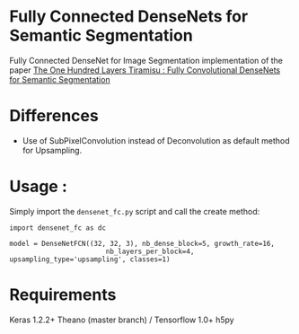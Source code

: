 # Fully Connected DenseNets for Semantic Segmentation
Fully Connected DenseNet for Image Segmentation implementation of the paper [The One Hundred Layers Tiramisu : Fully Convolutional DenseNets for Semantic Segmentation](https://arxiv.org/pdf/1611.09326v1.pdf)

# Differences
- Use of SubPixelConvolution instead of Deconvolution as default method for Upsampling.

# Usage :

Simply import the `densenet_fc.py` script and call the create method:

```
import densenet_fc as dc

model = DenseNetFCN((32, 32, 3), nb_dense_block=5, growth_rate=16,
                        nb_layers_per_block=4, upsampling_type='upsampling', classes=1)
```

# Requirements
Keras 1.2.2+
Theano (master branch) / Tensorflow 1.0+
h5py

